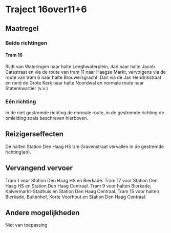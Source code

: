 # Traject 16over11+6 
## Maatregel
### Beide richtingen

#### Tram 16
Rijdt van Wateringen naar halte Leeghwaterplein, dan naar halte Jacob Catsstraat en via de route van tram 11 naar Haagse Markt, vervolgens via de route van tram 6 naar halte Brouwersgracht. Dan via de Jan Hendrikstraat en rond de Grote Kerk naar halte Noordwal en normale route naar Statenkwartier (v.v.)

### Eén richting
In de niet gestremde richting de normale route, in de gestremde richting de omleiding zoals beschreven hierboven.

## Reizigerseffecten
De halten Station Den Haag HS t/m Gravenstraat vervallen in de gestremde richting(en). 

## Vervangend vervoer
Tram 1 voor Station Den Haag HS en Bierkade.
Tram 17 voor Station Den Haag HS en Station Den Haag Centraal.
Tram 9 voor halten Bierkade, Kalvermarkt-Stadhuis en Station Den Haag Centraal.
Tram 15 voor halten Bierkade, Buitenhof, Korte Voorhout en Station Den Haag Centraal.

## Andere mogelijkheden
Niet van toepassing

